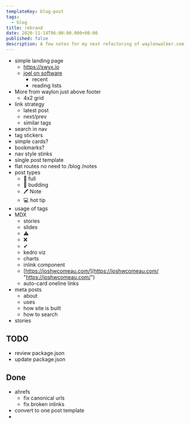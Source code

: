 ```yaml
---
templateKey: blog-post
tags:
  - blog
title: rebrand
date: 2020-11-14T06:00:00.000+00:00
published: false
description: A few notes for my next refactoring of waylonwalker.com
---
```


- simple landing page
  - <https://swyx.io>
  - [joel on software](https://www.joelonsoftware.com/)
    - recent
    - reading lists
- More from waylon just above footer
  - 4x2 grid
- link strategy
  - latest post
  - next/prev
  - similar tags
- search in nav
- tag stickers
- simple cards?
- bookmarks?
- nav style stinks
- single post template
- flat routes no need to /blog /notes
- post types
  - 🌳 full
  - 🌱 budding
  - 🖊 Note
  - 💻 hot tip
- usage of tags
- MDX
  - stories
  - slides
  - ⚠
  - ❌
  - ✔
  - kedro viz
  - charts
  - inlink component
  - [https://joshwcomeau.com/](https://joshwcomeau.com/ "https://joshwcomeau.com/")
  - auto-card oneline links
- meta posts
  - about
  - uses
  - how site is built
  - how to search
- stories

## TODO

- review package.json
- update package.json

## Done

- ahrefs
  - fix canonical urls
  - fix broken inlinks
- convert to one post template
-
